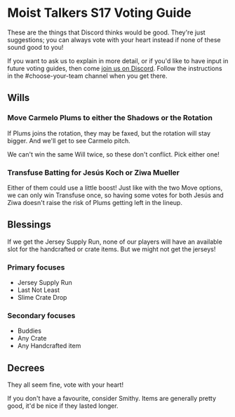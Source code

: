 # Moist Talkers S17 Voting Guide

These are the things that Discord thinks would be good. They're just suggestions; you can always vote with your heart instead if none of these sound good to you!

If you want to ask us to explain in more detail, or if you'd like to have input in future voting guides, then come [join us on Discord](https://discord.gg/3uFgJhu). Follow the instructions in the #choose-your-team channel when you get there.

## Wills

### Move Carmelo Plums to either the Shadows or the Rotation

If Plums joins the rotation, they may be faxed, but the rotation will stay bigger. And we'll get to see Carmelo pitch.

We can't win the same Will twice, so these don't conflict. Pick either one!

### Transfuse Batting for Jesús Koch or Ziwa Mueller

Either of them could use a little boost! Just like with the two Move options, we can only win Transfuse once, so having some votes for both Jesús and Ziwa doesn't raise the risk of Plums getting left in the lineup.

## Blessings

If we get the Jersey Supply Run, none of our players will have an available slot for the handcrafted or crate items. But we might not get the jerseys!

### Primary focuses

 * Jersey Supply Run
 * Last Not Least
 * Slime Crate Drop

### Secondary focuses

 * Buddies
 * Any Crate
 * Any Handcrafted item

## Decrees

They all seem fine, vote with your heart!

If you don't have a favourite, consider Smithy. Items are generally pretty good, it'd be nice if they lasted longer.